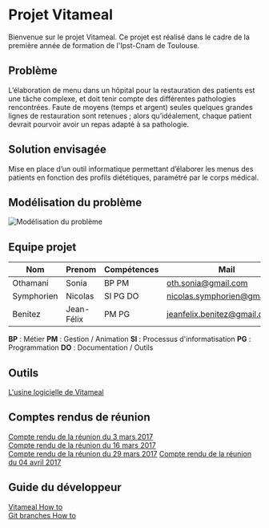 # Projet Vitameal

Bienvenue sur le projet Vitameal. Ce projet est réalisé dans le cadre de la première année de formation de l'Ipst-Cnam de Toulouse.

## Problème

L’élaboration de menu dans un hôpital pour la restauration des patients est une tâche complexe, et doit tenir compte des différentes pathologies rencontrées. Faute de moyens (temps et argent) seules quelques grandes lignes de restauration sont retenues ; alors qu’idéalement, chaque patient devrait pourvoir avoir un repas adapté à sa pathologie.

## Solution envisagée 

Mise en place d’un outil informatique permettant d’élaborer les menus des patients en fonction des profils diététiques, paramétré par le corps médical.

## Modélisation du problème

![Modélisation du problème](https://seikomi.github.io/Vitameal/doc/probleme_model.svg)


## Equipe projet

|Nom       |Prenom    |Compétences|Mail                                                               |
|----------|----------|-----------|-------------------------------------------------------------------|
|Othamani  |Sonia     |BP PM      |[oth.sonia@gmail.com](mailto:oth.sonia@gmail.com)                  |
|Symphorien|Nicolas   |SI PG DO   |[nicolas.symphorien@gmail.com](mailto:nicolas.symphorien@gmail.com)|
|Benitez   |Jean-Félix|PM PG      |[jeanfelix.benitez@gmail.com](mailto:jeanfelix.benitez@gmail.com)  |


**BP** : Métier **PM** : Gestion / Animation **SI** : Processus d'informatisation **PG** : Programmation **DO** : Documentation / Outils  

## Outils

[L'usine logicielle de Vitameal](doc/outils/outils.md)

## Comptes rendus de réunion

[Compte rendu de la réunion du 3 mars 2017](doc/CompteRendu_20170303/CompteRendu.md)  
[Compte rendu de la réunion du 16 mars 2017](doc/CompteRendu_20170316/CompteRendu.md)  
[Compte rendu de la réunion du 29 mars 2017](doc/CompteRendu_20170329/CompteRendu.md)
[Compte rendu de la réunion du 04 avril 2017](doc/doc/CompteRendu_20170405/CompteRendu.md)

## Guide du développeur

[Vitameal How to](doc/dev_guide/how_to.md)  
[Git branches How to](doc/dev_guide/git_branch.md)
